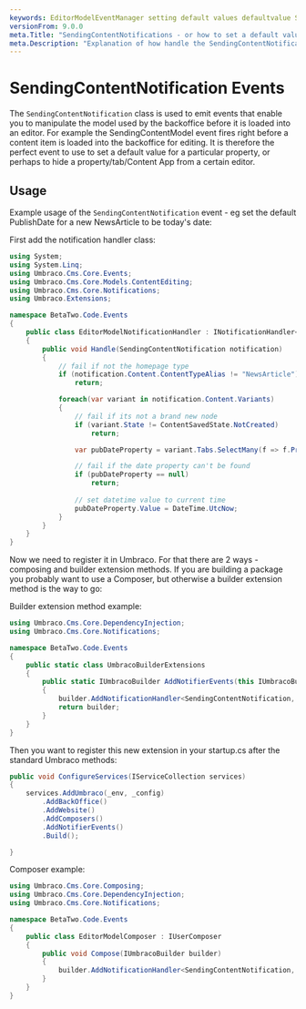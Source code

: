 ```yaml
---
keywords: EditorModelEventManager setting default values defaultvalue SendingContentNotifications
versionFrom: 9.0.0
meta.Title: "SendingContentNotifications - or how to set a default value"
meta.Description: "Explanation of how handle the SendingContentNotifications event to set an initial default value for a propery when the editor creates a new content item in the backoffice"
---
```


# SendingContentNotification Events

The `SendingContentNotification` class is used to emit events that enable you to manipulate the model used by the backoffice before it is loaded into an editor. For example the SendingContentModel event fires right before a content item is loaded into the backoffice for editing. It is therefore the perfect event to use to set a default value for a particular property, or perhaps to hide a property/tab/Content App from a certain editor.

## Usage

Example usage of the `SendingContentNotification` event - eg set the default PublishDate for a new NewsArticle to be today's date:

First add the notification handler class:

```csharp
using System;
using System.Linq;
using Umbraco.Cms.Core.Events;
using Umbraco.Cms.Core.Models.ContentEditing;
using Umbraco.Cms.Core.Notifications;
using Umbraco.Extensions;

namespace BetaTwo.Code.Events
{
    public class EditorModelNotificationHandler : INotificationHandler<SendingContentNotification>
    {
        public void Handle(SendingContentNotification notification)
        {
            // fail if not the homepage type
            if (notification.Content.ContentTypeAlias != "NewsArticle")
                return;

            foreach(var variant in notification.Content.Variants)
            {
                // fail if its not a brand new node
                if (variant.State != ContentSavedState.NotCreated)
                    return;

                var pubDateProperty = variant.Tabs.SelectMany(f => f.Properties).FirstOrDefault(f => f.Alias.InvariantEquals("todaysDate"));

                // fail if the date property can't be found
                if (pubDateProperty == null)
                    return;
                    
                // set datetime value to current time
                pubDateProperty.Value = DateTime.UtcNow;       
            }            
        }
    }
}
```

Now we need to register it in Umbraco. For that there are 2 ways - composing and builder extension methods. If you are building a package you probably want to use a Composer, but otherwise a builder extension method is the way to go:

Builder extension method example:

```csharp
using Umbraco.Cms.Core.DependencyInjection;
using Umbraco.Cms.Core.Notifications;

namespace BetaTwo.Code.Events
{
    public static class UmbracoBuilderExtensions
    {
        public static IUmbracoBuilder AddNotifierEvents(this IUmbracoBuilder builder)
        {
            builder.AddNotificationHandler<SendingContentNotification, EditorModelNotificationHandler>();
            return builder;
        }
    }
}
```

Then you want to register this new extension in your startup.cs after the standard Umbraco methods:

```csharp
public void ConfigureServices(IServiceCollection services)
{
    services.AddUmbraco(_env, _config)
        .AddBackOffice()
        .AddWebsite()
        .AddComposers()
        .AddNotifierEvents()
        .Build();

}
```


Composer example:

```csharp
using Umbraco.Cms.Core.Composing;
using Umbraco.Cms.Core.DependencyInjection;
using Umbraco.Cms.Core.Notifications;

namespace BetaTwo.Code.Events
{
    public class EditorModelComposer : IUserComposer
    {
        public void Compose(IUmbracoBuilder builder)
        {
            builder.AddNotificationHandler<SendingContentNotification, EditorModelNotificationHandler>();
        }
    }
}
```